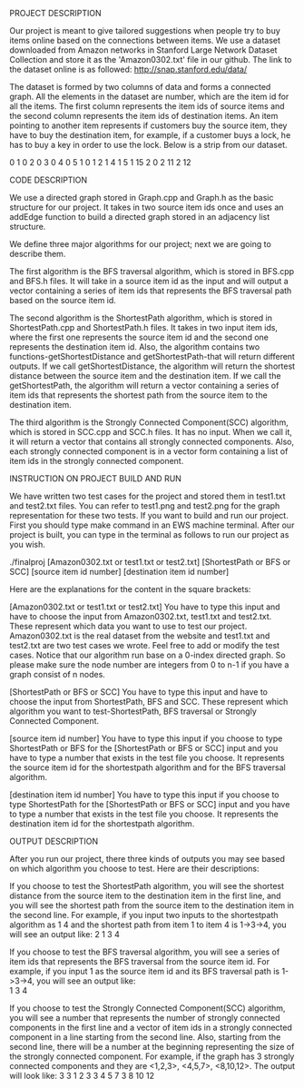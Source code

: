 PROJECT DESCRIPTION

Our project is meant to give tailored suggestions when people try to buy items online based on the connections between items. We use a dataset downloaded from Amazon networks in Stanford Large Network Dataset Collection and store it as the 'Amazon0302.txt' file in our github. The link to the dataset online is as followed: http://snap.stanford.edu/data/

The dataset is formed by two columns of data and forms a connected graph. All the elements in the dataset are number, which are the item id for all the items. The first column represents the item ids of source items and the second column represents the item ids of destination items. An item pointing to another item represents if customers buy the source item, they have to buy the destination item, for example, if a customer buys a lock, he has to buy a key in order to use the lock. Below is a strip from our dataset. 

0	1
0	2
0	3
0	4
0	5
1	0
1	2
1	4
1	5
1	15
2	0
2	11
2	12

CODE DESCRIPTION

We use a directed graph stored in Graph.cpp and Graph.h as the basic structure for our project. It takes in two source item ids once and uses an addEdge function to build a directed graph stored in an adjacency list structure.

We define three major algorithms for our project; next we are going to describe them.

The first algorithm is the BFS traversal algorithm, which is stored in BFS.cpp and BFS.h files. It will take in a source item id as the input and will output a vector containing a series of item ids that represents the BFS traversal path based on the source item id. 

The second algorithm is the ShortestPath algorithm, which is stored in ShortestPath.cpp and ShortestPath.h files. It takes in two input item ids, where the first one represents the source item id and the second one represents the destination item id. Also, the algorithm contains two functions-getShortestDistance and getShortestPath-that will return different outputs. If we call getShortestDistance, the algorithm will return the shortest distance between the source item and the destination item. If we call the getShortestPath, the algorithm will return a vector containing a series of item ids that represents the shortest path from the source item to the destination item.

The third algorithm is the Strongly Connected Component(SCC) algorithm, which is stored in SCC.cpp and SCC.h files. It has no input. When we call it, it will return a vector that contains all strongly connected components. Also, each strongly connected component is in a vector form containing a list of item ids in the strongly connected component. 

INSTRUCTION ON PROJECT BUILD AND RUN

We have written two test cases for the project and stored them in test1.txt and test2.txt files. You can refer to test1.png and test2.png for the graph representation for these two tests. If you want to build and run our project. First you should type make command in an EWS machine terminal. After our project is built, you can type in the terminal as follows to run our project as you wish.

./finalproj [Amazon0302.txt or test1.txt or test2.txt] [ShortestPath or BFS or SCC] [source item id number] [destination item id number]

Here are the explanations for the content in the square brackets:

[Amazon0302.txt or test1.txt or test2.txt]  You have to type this input and have to choose the input from Amazon0302.txt, test1.txt and test2.txt. These represent which data you want to use to test our project. Amazon0302.txt is the real dataset from the website and test1.txt and test2.txt are two test cases we wrote. Feel free to add or modify the test cases. Notice that our algorithm run base on a 0-index directed graph. So please make sure the node number are integers from 0 to n-1 if you have a graph consist of n nodes.

[ShortestPath or BFS or SCC]  You have to type this input and have to choose the input from ShortestPath, BFS and SCC. These represent which algorithm you want to test-ShortestPath, BFS traversal or Strongly Connected Component.

[source item id number]  You have to type this input if you choose to type ShortestPath or BFS for the [ShortestPath or BFS or SCC] input and you have to type a number that exists in the test file you choose. It represents the source item id for the shortestpath algorithm and for the BFS traversal algorithm.

[destination item id number]   You have to type this input if you choose to type ShortestPath for the [ShortestPath or BFS or SCC] input and you have to type a number that exists in the test file you choose. It represents the destination item id for the shortestpath algorithm.

OUTPUT DESCRIPTION

After you run our project, there three kinds of outputs you may see based on which algorithm you choose to test. Here are their descriptions:

If you choose to test the ShortestPath algorithm, you will see the shortest distance from the source item to the destination item in the first line, and you will see the shortest path from the source item to the destination item in the second line. For example, if you input two inputs to the shortestpath algorithm as 1 4 and the shortest path from item 1 to item 4 is 1->3->4, you will see an output like:
2
1 3 4

If you choose to test the BFS traversal algorithm, you will see a series of item ids that represents the BFS traversal from the source item id. For example, if you input 1 as the source item id and its BFS traversal path is 1->3->4, you will see an output like:  
1 3 4

If you choose to test the Strongly Connected Component(SCC) algorithm, you will see a number that represents the number of strongly connected components in the first line and a vector of item ids in a strongly connected component in a line starting from the second line. Also, starting from the second line, there will be a number at the beginning representing the size of the strongly connected component. For example, if the graph has 3 strongly connected components and they are <1,2,3>, <4,5,7>, <8,10,12>. The output will look like:
3
3 1 2 3
3 4 5 7
3 8 10 12

